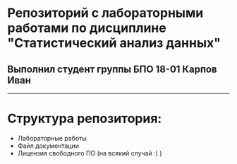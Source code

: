 # Репозиторий с лабораторными работами по дисциплине "Статистический анализ данных"
## Выполнил студент группы БПО 18-01 Карпов Иван

------------------------------------------
# Структура репозитория:

- Лабораторные работы
- Файл документации
- Лицензия свободного ПО (на всякий случай :) )
